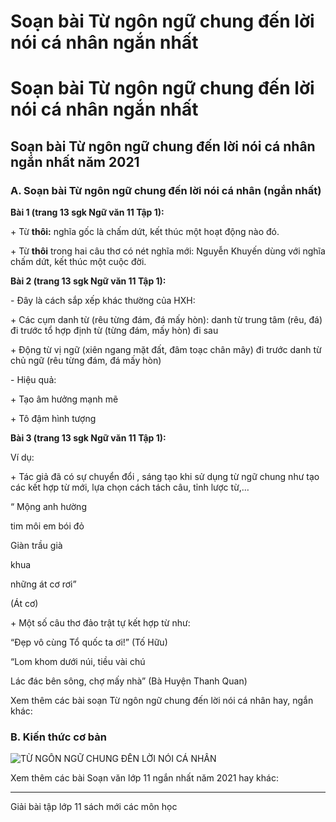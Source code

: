 # Soạn bài Từ ngôn ngữ chung đến lời nói cá nhân ngắn nhất

# Soạn bài Từ ngôn ngữ chung đến lời nói cá nhân ngắn nhất

## Soạn bài Từ ngôn ngữ chung đến lời nói cá nhân ngắn nhất năm 2021

### **A. Soạn bài Từ ngôn ngữ chung đến lời nói cá nhân (ngắn nhất)**

**Bài 1 (trang 13 sgk Ngữ văn 11 Tập 1):**

\+ Từ **thôi:** nghĩa gốc là chấm dứt, kết thúc một hoạt động nào đó. 

\+ Từ **thôi** trong hai câu thơ có nét nghĩa mới: Nguyễn Khuyến dùng với nghĩa chấm dứt, kết thúc một cuộc đời. 

**Bài 2 (trang 13 sgk Ngữ văn 11 Tập 1):**

\- Đây là cách sắp xếp khác thường của HXH: 

\+ Các cụm danh từ (rêu từng đám, đá mấy hòn): danh từ trung tâm (rêu, đá) đi trước tổ hợp định từ (từng đám, mấy hòn) đi sau 

\+ Động từ vị ngữ (xiên ngang mặt đất, đâm toạc chân mây) đi trước danh từ chủ ngữ (rêu từng đám, đá mấy hòn) 

\- Hiệu quả: 

\+ Tạo âm hưởng mạnh mẽ 

\+ Tô đậm hình tượng 

**Bài 3 (trang 13 sgk Ngữ văn 11 Tập 1):**

Ví dụ: 

\+ Tác giả đã có sự chuyển đổi , sáng tạo khi sử dụng từ ngữ chung như tạo các kết hợp từ mới, lựa chọn cách tách câu, tỉnh lược từ,… 

“ Mộng anh hường 

tim môi em bói đỏ 

Giàn trầu già 

khua 

những át cơ rơi” 

(Át cơ) 

\+ Một số câu thơ đảo trật tự kết hợp từ như: 

“Đẹp vô cùng Tổ quốc ta ơi!” (Tố Hữu) 

“Lom khom dưới núi, tiều vài chú 

Lác đác bên sông, chợ mấy nhà” (Bà Huyện Thanh Quan) 

Xem thêm các bài soạn Từ ngôn ngữ chung đến lời nói cá nhân hay, ngắn khác:

### **B. Kiến thức cơ bản**

![TỪ NGÔN NGỮ CHUNG ĐẾN LỜI NÓI CÁ NHÂN](https://vietjack.com/soan-bai-lop-11/images/tu-ngon-ngu-chung-den-loi-noi-ca-nhan-1297.png)

Xem thêm các bài Soạn văn lớp 11 ngắn nhất năm 2021 hay khác:

* * *

Giải bài tập lớp 11 sách mới các môn học
